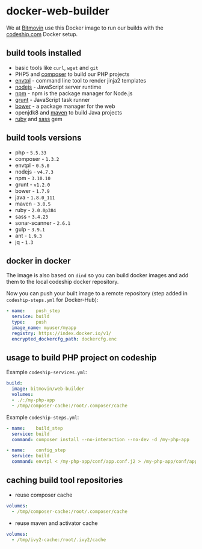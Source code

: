 # docker-web-builder
We at [Bitmovin](https://bitmovin.com) use this Docker image to run our builds with the [codeship.com](https://codeship.com) Docker setup.

## build tools installed

* basic tools like `curl`,  `wget` and `git`
* PHP5 and [composer](https://getcomposer.org/) to build our PHP projects
* [envtpl](https://github.com/andreasjansson/envtpl) - command line tool to render jinja2 templates
* [nodejs](https://nodejs.org/) -  JavaScript server runtime
* [npm](https://www.npmjs.com/) - npm is the package manager for Node.js
* [grunt](http://gruntjs.com/) - JavaScript task runner
* [bower](http://bower.io/) - a package manager for the web
* openjdk8 and [maven](https://maven.apache.org/) to build Java projects
* [ruby](http://www.ruby-lang.org/) and [sass](http://sass-lang.com/) gem

## build tools versions
* php - `5.5.33`
* composer - `1.3.2`
* envtpl - `0.5.0`
* nodejs - `v4.7.3`
* npm - `3.10.10`
* grunt - `v1.2.0`
* bower - `1.7.9`
* java - `1.8.0_111`
* maven - `3.0.5`
* ruby - `2.0.0p384`
* sass - `3.4.23`
* sonar-scanner - `2.6.1`
* gulp - `3.9.1`
* ant - `1.9.3`
* jq - `1.3`

## docker in docker
The image is also based on `dind` so you can build docker images and add them to the local codeship docker repository.

Now you can push your built image to a remote repository (step added in `codeship-steps.yml` for Docker-Hub):
```yaml
- name:    push_step
  service: build
  type:    push
  image_name: myuser/myapp
  registry: https://index.docker.io/v1/
  encrypted_dockercfg_path: dockercfg.enc
```

## usage to build PHP project on codeship
Example `codeship-services.yml`:
```yaml
build:
  image: bitmovin/web-builder
  volumes:
  - ./:/my-php-app
  - /tmp/composer-cache:/root/.composer/cache
```

Example `codeship-steps.yml`:
```yaml
- name:    build_step
  service: build
  command: composer install --no-interaction --no-dev -d /my-php-app

- name:    config_step
  service: build
  command: envtpl < /my-php-app/conf/app.conf.j2 > /my-php-app/conf/app.conf
```

## caching build tool repositories
* reuse composer cache
```yaml
volumes:
  - /tmp/composer-cache:/root/.composer/cache
```
* reuse maven and activator cache
```yaml
volumes:
  - /tmp/ivy2-cache:/root/.ivy2/cache
```
